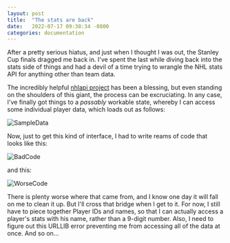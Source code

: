 ```yaml
---
layout: post
title:  "The stats are back"
date:   2022-07-17 09:38:34 -0800
categories: documentation
---
```


After a pretty serious hiatus, and just when I thought I was out, the Stanley Cup finals dragged me back in.
I've spent the last while diving back into the stats side of things and had a devil of a time trying to wrangle
the NHL stats API for anything other than team data. 

The incredibly helpful [nhlapi project](https://gitlab.com/dword4/nhlapi/-/tree/master) has been a blessing, but
even standing on the shoulders of this giant, the process can be excruciating. In any case, I've finally got things
to a *passably* workable state, whereby I can access some individual player data, which loads out as follows:

![SampleData](https://i.imgur.com/0b6zqV1.png)

Now, just to get this kind of interface, I had to write reams of code that looks like this:

![BadCode](https://i.imgur.com/K0qwnQJ.png)

and this:

![WorseCode](https://i.imgur.com/CtS7Wtv.png)

There is plenty worse where that came from, and I know one day it will fall on me to clean it up. But I'll cross
that bridge when I get to it. For now, I still have to piece together Player IDs and names, so that I can actually
access a player's stats with his name, rather than a 9-digit number. Also, I need to figure out this URLLIB error 
preventing me from accessing all of the data at once. And so on...
